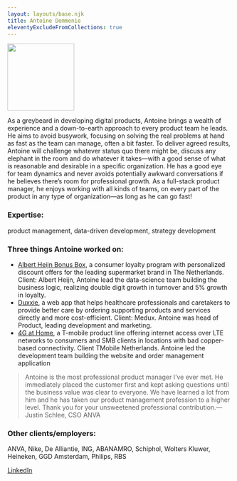 ```yaml
---
layout: layouts/base.njk
title: Antoine Demmenie
eleventyExcludeFromCollections: true
---
```

<p><img src="/images/KBicons-klok.jpg" width="150"></p>
As a greybeard in developing digital products, Antoine brings a wealth of experience and a down-to-earth approach to every product team he leads. He aims to avoid busywork, focusing on solving the real problems at hand as fast as the team can manage, often a bit faster.  To deliver agreed results, Antoine will challenge whatever status quo there might be, discuss any elephant in the room and do whatever it takes—with a good sense of what is reasonable and desirable in a specific organization. He has a good eye for team dynamics and never avoids potentially awkward conversations if he believes there’s room for professional growth. As a full-stack product manager, he enjoys working with all kinds of teams, on every part of the product in any type of organization—as long as he can go fast!

### Expertise: 
product management, data-driven development, strategy development

### Three things Antoine worked on:
* [Albert Heijn Bonus Box](https://www.ah.nl/acties/bonusbox), a consumer loyalty program with personalized discount offers for the leading supermarket brand in The Netherlands. Client: Albert Heijn, Antoine lead the data-science team building the business logic, realizing double digit growth in turnover and 5% growth in loyalty.
* [Duxxie](https://duxxie.nl), a web app that helps healthcare professionals and caretakers to provide better care by ordering supporting products and services directly and more cost-efficient. Client: Medux. Antoine was head of Product, leading development and marketing.
* [4G at Home](https://www.t-mobile.nl/shop/4g-voor-thuis), a T-mobile product line offering internet access over LTE networks to consumers and SMB clients in locations with bad copper-based connectivity. Client TMobile Netherlands. Antoine led the development team building the website and order management application

> Antoine is the most professional product manager I’ve ever met. He immediately placed the customer first and kept asking questions until the business value was clear to everyone. We have learned a lot from him and he has taken our product management profession to a higher level. Thank you for your unsweetened professional contribution.—Justin Schlee, CSO ANVA  

### Other clients/employers:
ANVA, Nike, De Alliantie, ING, ABANAMRO, Schiphol, Wolters Kluwer, Heineken, GGD Amsterdam, Philips, RBS

[LinkedIn](https://www.linkedin.com/in/antoinedemmenie/)



